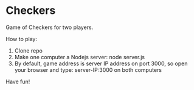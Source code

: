 # Checkers

Game of Checkers for two players.

How to play:
1. Clone repo
2. Make one computer a Nodejs server:
node server.js
3. By default, game address is server IP address on port 3000, so open your browser and type:
server-IP:3000
on both computers

Have fun!



